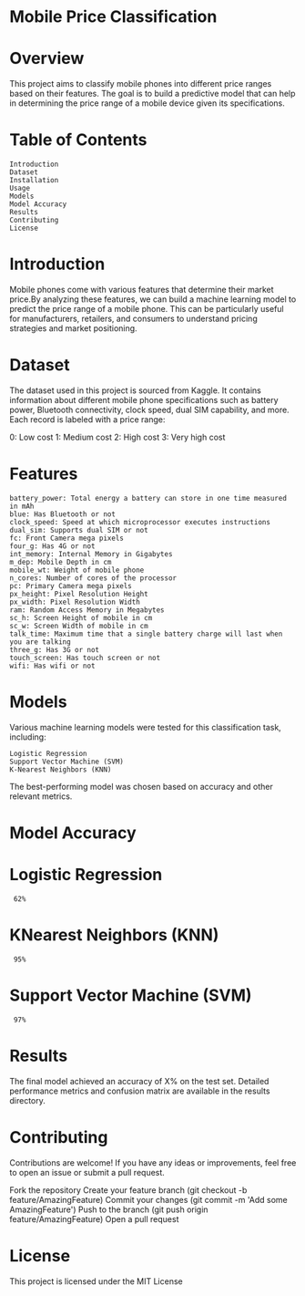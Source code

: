 # Mobile Price Classification
# Overview
This project aims to classify mobile phones into different price ranges based on their features. The goal is to build a predictive model that can help in determining the price range of a mobile device given its specifications.

# Table of Contents
    Introduction
    Dataset
    Installation
    Usage
    Models
    Model Accuracy
    Results
    Contributing
    License
# Introduction
Mobile phones come with various features that determine their market price.By analyzing these features, we can build a machine learning model to predict the price range of a mobile phone. This can be particularly useful for manufacturers, retailers, and consumers to understand pricing strategies and market positioning.

# Dataset
The dataset used in this project is sourced from Kaggle. It contains information about different mobile phone specifications such as 
battery power, Bluetooth connectivity, clock speed, dual SIM capability, and more. Each record is labeled with a price range:

0: Low cost
1: Medium cost
2: High cost
3: Very high cost
# Features
    battery_power: Total energy a battery can store in one time measured in mAh
    blue: Has Bluetooth or not
    clock_speed: Speed at which microprocessor executes instructions
    dual_sim: Supports dual SIM or not
    fc: Front Camera mega pixels
    four_g: Has 4G or not
    int_memory: Internal Memory in Gigabytes
    m_dep: Mobile Depth in cm
    mobile_wt: Weight of mobile phone
    n_cores: Number of cores of the processor
    pc: Primary Camera mega pixels
    px_height: Pixel Resolution Height
    px_width: Pixel Resolution Width
    ram: Random Access Memory in Megabytes
    sc_h: Screen Height of mobile in cm
    sc_w: Screen Width of mobile in cm
    talk_time: Maximum time that a single battery charge will last when you are talking
    three_g: Has 3G or not
    touch_screen: Has touch screen or not
    wifi: Has wifi or not

# Models
Various machine learning models were tested for this classification task, including:

    Logistic Regression
    Support Vector Machine (SVM)
    K-Nearest Neighbors (KNN)
The best-performing model was chosen based on accuracy and other relevant metrics.

# Model Accuracy

# Logistic Regression
     62%
# KNearest Neighbors (KNN)
     95%
# Support Vector Machine (SVM)
     97%

# Results
The final model achieved an accuracy of X% on the test set. Detailed performance metrics and confusion matrix are available in the results directory.

# Contributing
Contributions are welcome! If you have any ideas or improvements, feel free to open an issue or submit a pull request.

Fork the repository
Create your feature branch (git checkout -b feature/AmazingFeature)
Commit your changes (git commit -m 'Add some AmazingFeature')
Push to the branch (git push origin feature/AmazingFeature)
Open a pull request
# License
This project is licensed under the MIT License
